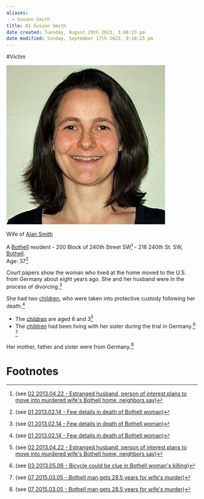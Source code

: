 ```yaml
---
aliases:
  - Susann Smith
title: 01 Susann Smith
date created: Tuesday, August 29th 2023, 3:08:23 pm
date modified: Sunday, September 17th 2023, 9:18:25 pm
---
```


#Victim 

![03 Susann Smith.jpg](../../../../assets/attachments/03%20Susann%20Smith.jpg)

Wife of [Alan Smith](../72%20Suspects%20and%20People%20of%20Interest/01%20Alan%20Smith.md)

A [Bothell](../../50-59%20Investigation/52%20Key%20Locations/04%20Bothell.md) resident - 200 Block of 240th Street SW[^1] - 216 240th St. SW, [Bothell](../../50-59%20Investigation/52%20Key%20Locations/04%20Bothell.md).  
Age: 37[^2] 

Court papers show the woman who lived at the home moved to the U.S. from Germany about eight years ago. She and her husband were in the process of divorcing.[^3] 

She had two [children](../73%20Family%20and%20Friends/07%20Children.md), who were taken into protective custody following her death.[^4] 

- The [children](../73%20Family%20and%20Friends/07%20Children.md) are aged 6 and 3[^5] 
- The [children](../73%20Family%20and%20Friends/07%20Children.md) had been living with her sister during the trial in Germany.[^6] [^7] 

Her mother, father and sister were from Germany.[^8] 

# Footnotes

[^1]: (see [02 2013.04.22 - Estranged husband, person of interest plans to move into murdered wife's Bothell home, neighbors say](02%202013.04.22%20-%20Estranged%20husband,%20person%20of%20interest%20plans%20to%20move%20into%20murdered%20wife's%20Bothell%20home,%20neighbors%20say.md#^tl58m))
[^2]: (see [01 2013.02.14 - Few details in death of Bothell woman](../../40-49%20Articles/41%20Article%20Archive/01%202013.02.14%20-%20Few%20details%20in%20death%20of%20Bothell%20woman.md#^0xnnr))
[^3]: (see [01 2013.02.14 - Few details in death of Bothell woman](../../40-49%20Articles/41%20Article%20Archive/01%202013.02.14%20-%20Few%20details%20in%20death%20of%20Bothell%20woman.md#^1q5ea))
[^4]: (see [01 2013.02.14 - Few details in death of Bothell woman](../../40-49%20Articles/41%20Article%20Archive/01%202013.02.14%20-%20Few%20details%20in%20death%20of%20Bothell%20woman.md#^mdozi))
[^5]: (see [02 2013.04.22 - Estranged husband, person of interest plans to move into murdered wife's Bothell home, neighbors say](02%202013.04.22%20-%20Estranged%20husband,%20person%20of%20interest%20plans%20to%20move%20into%20murdered%20wife's%20Bothell%20home,%20neighbors%20say.md#^yv1jd))
[^6]: (see [03 2013.05.06 - Bicycle could be clue in Bothell woman's killing](03%202013.05.06%20-%20Bicycle%20could%20be%20clue%20in%20Bothell%20woman's%20killing.md#^e4hsf))
[^7]: (see [07 2015.03.05 - Bothell man gets 28.5 years for wife's murder](07%202015.03.05%20-%20Bothell%20man%20gets%2028.5%20years%20for%20wife's%20murder.md#^97s86))
[^8]: (see [07 2015.03.05 - Bothell man gets 28.5 years for wife's murder](07%202015.03.05%20-%20Bothell%20man%20gets%2028.5%20years%20for%20wife's%20murder.md#^zxztl))
